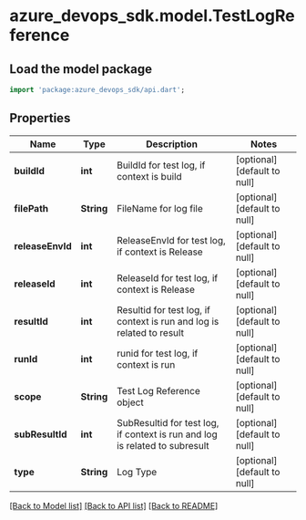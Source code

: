 # azure_devops_sdk.model.TestLogReference

## Load the model package
```dart
import 'package:azure_devops_sdk/api.dart';
```

## Properties
Name | Type | Description | Notes
------------ | ------------- | ------------- | -------------
**buildId** | **int** | BuildId for test log, if context is build | [optional] [default to null]
**filePath** | **String** | FileName for log file | [optional] [default to null]
**releaseEnvId** | **int** | ReleaseEnvId for test log, if context is Release | [optional] [default to null]
**releaseId** | **int** | ReleaseId for test log, if context is Release | [optional] [default to null]
**resultId** | **int** | Resultid for test log, if context is run and log is related to result | [optional] [default to null]
**runId** | **int** | runid for test log, if context is run | [optional] [default to null]
**scope** | **String** | Test Log Reference object | [optional] [default to null]
**subResultId** | **int** | SubResultid for test log, if context is run and log is related to subresult | [optional] [default to null]
**type** | **String** | Log Type | [optional] [default to null]

[[Back to Model list]](../README.md#documentation-for-models) [[Back to API list]](../README.md#documentation-for-api-endpoints) [[Back to README]](../README.md)


